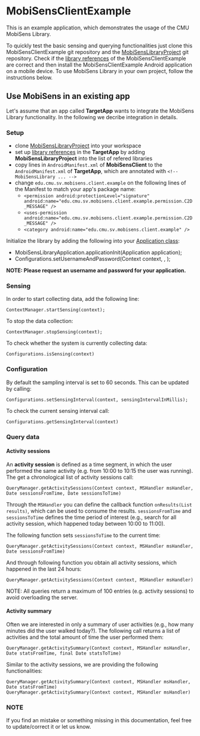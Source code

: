 MobiSensClientExample
=====================

This is an example application, which demonstrates the usage of the CMU MobiSens Library. 

To quickly test the basic sensing and querying functionalities just clone this MobiSensClientExample git repository and the [MobiSensLibraryProject](https://github.com/CMU-mingzeng/MobiSensLibraryProject) git repository. Check if the [library references](http://developer.android.com/tools/projects/projects-eclipse.html#ReferencingLibraryProject) of the MobiSensClientExample are correct and then install the MobiSensClientExample Android application on a mobile device. To use MobiSens Library in your own project, follow the instructions below.


Use MobiSens in an existing app
------------


Let's assume that an app called **TargetApp** wants to integrate the MobiSens Library functionality. In the following we decribe integration in details.

### Setup

- clone [MobiSensLibraryProject](https://github.com/CMU-mingzeng/MobiSensLibraryProject) into your workspace
- set up [library references](http://developer.android.com/tools/projects/projects-eclipse.html#ReferencingLibraryProject) in the **TargetApp** by adding **MobiSensLibraryProject** into the list of refered libraries
- copy lines in `AndroidManifest.xml` of **MobiSensClient** to the `AndroidManifest.xml` of **TargetApp**, which are annotated with `<!-- MobiSensLibrary ... -->`
- change ``edu.cmu.sv.mobisens.client.example`` on the following lines of the Manifest to match your app's package name: 
	- ``<permission android:protectionLevel="signature" android:name="edu.cmu.sv.mobisens.client.example.permission.C2D_MESSAGE" />``
	- ``<uses-permission android:name="edu.cmu.sv.mobisens.client.example.permission.C2D_MESSAGE" />``
	- ``<category android:name="edu.cmu.sv.mobisens.client.example" />``

Initialize the library by adding the following into your [Application class](http://developer.android.com/reference/android/app/Application.html):

- MobiSensLibraryApplication.applicationInit(Application application);
- Configurations.setUsernameAndPassword(Context context, <username>, <password>);

**NOTE: Please request an username and password for your application.**


### Sensing

In order to start collecting data, add the following line:

    ContextManager.startSensing(context);
    
To stop the data collection:
    
    ContextManager.stopSensing(context);
    
To check whether the system is currently collecting data:
    
    Configurations.isSensing(context)



### Configuration

By default the sampling interval is set to 60 seconds. This can be updated by calling:

    Configurations.setSensingInterval(context, sensingIntervalInMillis);


To check the current sensing interval call:

    Configurations.getSensingInterval(context)



### Query data

#### Activity sessions

An **activity session** is defined as a time segment, in which the user performed the same activity (e.g. from 10:00 to 10:15 the user was running). The get a chronological list of activity sessions call:

    QueryManager.getActivitySessions(Context context, MSHandler msHandler, Date sessionsFromTime, Date sessionsToTime) 

Through the `MSHandler` you can define the callback function `onResults(List results)`, which can be used to consume the results. `sessionsFromTime` and `sessionsToTime` defines the time period of interest (e.g., search for all activity session, which happened today between 10:00 to 11:00).

The following function sets `sessionsToTime` to the current time:

    QueryManager.getActivitySessions(Context context, MSHandler msHandler, Date sessionsFromTime)

And through following function you obtain all activity sessions, which happened in the last 24 hours:

    QueryManager.getActivitySessions(Context context, MSHandler msHandler)


NOTE: All queries return a maximum of 100 entries (e.g. activity sessions) to avoid overloading the server.


#### Activity summary
Often we are interested in only a summary of user activities (e.g., how many minutes did the user walked today?). The following call returns a list of activities and the total amount of time the user performed them:
    
    QueryManager.getActivitySummary(Context context, MSHandler msHandler, Date statsFromTime, final Date statsToTime)
	

Similar to the activity sessions, we are providing the following functionalities:

    QueryManager.getActivitySummary(Context context, MSHandler msHandler, Date statsFromTime)
    QueryManager.getActivitySummary(Context context, MSHandler msHandler)




### NOTE
If you find an mistake or something missing in this documentation, feel free to update/correct it or let us know.

